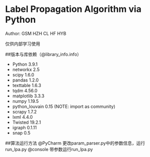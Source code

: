 # Label Propagation Algorithm via Python

Author: GSM HZH CL HF HYB

仅供内部学习使用

##版本与库依赖（@library_info.info）
- Python 3.9.1
- networkx 2.5
- scipy 1.6.0
- pandas 1.2.0
- texttable 1.6.3
- tqdm 4.56.0
- matplotlib 3.3.3
- numpy 1.19.5
- python_louvain 0.15 (NOTE: import as community)
- scrapy 1.7.2
- lxml 4.4.0
- Twisted 19.2.1
- igraph 0.1.11
- snap 0.5

##算法运行方法
@PyCharm
更改param_parser.py中的参数信息，运行run_lpa.py
@console
带参数运行run_lpa.py
